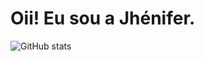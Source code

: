 
# Oii! Eu sou a Jhénifer.

![GitHub stats](https://github-readme-stats.vercel.app/api?username=JheniferMatos&count_private=true)
